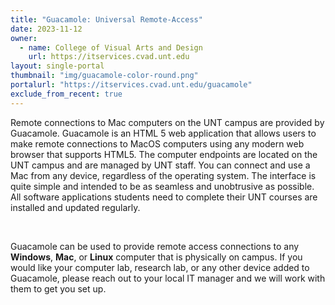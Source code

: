 ```yaml
---
title: "Guacamole: Universal Remote-Access"
date: 2023-11-12
owner:
  - name: College of Visual Arts and Design
    url: https://itservices.cvad.unt.edu
layout: single-portal
thumbnail: "img/guacamole-color-round.png"
portalurl: "https://itservices.cvad.unt.edu/guacamole"
exclude_from_recent: true
---
```

<p>Remote connections to Mac computers on the UNT campus are provided by Guacamole. Guacamole is an HTML 5 web application that allows users to make remote connections to MacOS computers using any modern web browser that supports HTML5. The computer endpoints are located on the UNT campus and are managed by UNT staff. You can connect and use a Mac from any device, regardless of the operating system. The interface is quite simple and intended to be as seamless and unobtrusive as possible. All software applications students need to complete their UNT courses are installed and updated regularly.</p>
<br>
<p>Guacamole can be used to provide remote access connections to any <b>Windows</b>, <b>Mac</b>, or <b>Linux</b> computer that is physically on campus.  If you would like your computer lab, research lab, or any other device added to Guacamole, please reach out to your local IT manager and we will work with them to get you set up.</p> 
